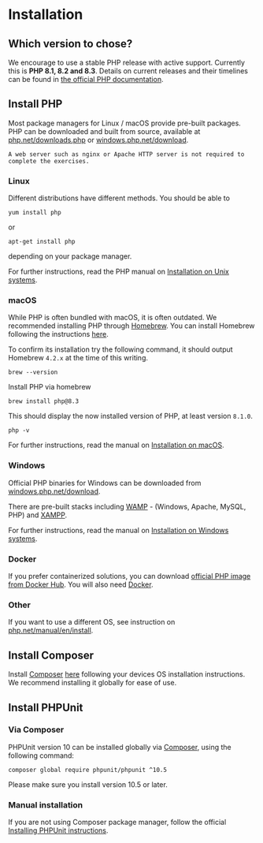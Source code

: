 # Installation

## Which version to chose?

We encourage to use a stable PHP release with active support.
Currently this is **PHP 8.1, 8.2 and 8.3**.
Details on current releases and their timelines can be found in [the official PHP documentation](https://www.php.net/supported-versions.php).

## Install PHP

Most package managers for Linux / macOS provide pre-built packages.
PHP can be downloaded and built from source, available at [php.net/downloads.php](https://php.net/downloads.php) or [windows.php.net/download](https://windows.php.net/download).

~~~~exercism/note
A web server such as nginx or Apache HTTP server is not required to complete the exercises.
~~~~

### Linux

Different distributions have different methods.
You should be able to

```shell
yum install php
```

or

```shell
apt-get install php
```

depending on your package manager.

For further instructions, read the PHP manual on [Installation on Unix systems](https://www.php.net/manual/en/install.unix.php).

### macOS

While PHP is often bundled with macOS, it is often outdated.
We recommended installing PHP through [Homebrew](https://brew.sh/).
You can install Homebrew following the instructions [here](https://brew.sh/#install).

To confirm its installation try the following command, it should output Homebrew `4.2.x` at the time of this writing.

```shell
brew --version 
```

Install PHP via homebrew

```shell
brew install php@8.3
```

This should display the now installed version of PHP, at least version `8.1.0`.

```shell
php -v
```

For further instructions, read the manual on [Installation on macOS](https://www.php.net/manual/en/install.macosx.php).

### Windows

Official PHP binaries for Windows can be downloaded from [windows.php.net/download](https://windows.php.net/download).

There are pre-built stacks including [WAMP](https://www.wampserver.com/en/) - (Windows, Apache, MySQL, PHP) and [XAMPP](https://www.apachefriends.org/de/index.html).

For further instructions, read the manual on [Installation on Windows systems](https://www.php.net/manual/en/install.windows.php).

### Docker

If you prefer containerized solutions, you can download [official PHP image from Docker Hub](https://hub.docker.com/_/php).
You will also need [Docker](https://docs.docker.com/engine/install/).

### Other

If you want to use a different OS, see instruction on [php.net/manual/en/install](https://www.php.net/manual/en/install.php).

## Install Composer

Install [Composer](https://getcomposer.org) [here](https://getcomposer.org/doc/00-intro.md) following your devices OS installation instructions. We recommend installing it globally for ease of use.

## Install PHPUnit

### Via Composer

PHPUnit version 10 can be installed globally via [Composer](https://getcomposer.org), using the following command:

```shell
composer global require phpunit/phpunit ^10.5
```

Please make sure you install version 10.5 or later.

### Manual installation

If you are not using Composer package manager, follow the official [Installing PHPUnit instructions](https://docs.phpunit.de/en/10.5/installation.html#installing-phpunit).
